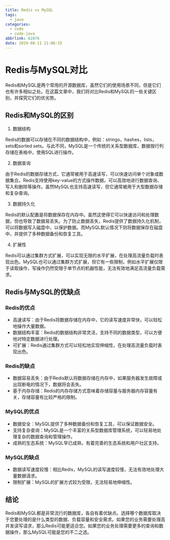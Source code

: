 ```yaml
---
title: Redis vs MySQL
tags:
  - java
categories:
  - code
  - code-java
abbrlink: 62876
date: 2019-08-11 21:06:15
---
```


<!--more-->

# Redis与MySQL对比

Redis和MySQL是两个常用的开源数据库，虽然它们的使用场景不同，但是它们也有许多相似之处。在这篇文章中，我们将对比Redis和MySQL的一些关键区别，并探究它们的优劣势。

## Redis和MySQL的区别

1. 数据结构

Redis的数据可以存储在不同的数据结构中，例如：strings，hashes，lists，sets和sorted sets。与此不同，MySQL是一个传统的关系型数据库，数据按行列存储在表格中，使用SQL进行操作。

2. 数据查询

由于Redis的数据存储方式，它通常被用于高速读写，可以快速访问单个对象或数据集合。Redis支持使用key-value的方式操作数据，可以高效地进行数据查询、写入和删除等操作。虽然MySQL也支持高速读写，但它通常被用于大型数据存储和复杂查询。

3. 数据持久化

Redis的默认配置是将数据保存在内存中。虽然这使得它可以快速访问和处理数据，但也导致了数据易丢失。为了防止数据丢失，Redis提供了数据持久化机制，可以将数据写入磁盘中，以保护数据。而MySQL默认情况下则将数据保存在磁盘中，并提供了多种数据备份和恢复工具。

4. 扩展性

Redis可以通过集群方式扩展，可以实现无限的水平扩展，在处理高流量负载时表现出色。MySQL也可以通过集群方式扩展，但它有一些限制，例如水平扩展仅限于读取操作，写操作仍然受限于单节点的机器性能，无法有效地满足高流量负载需求。

## Redis与MySQL的优缺点

### Redis的优点

- 高速读写：由于Redis将数据存储在内存中，它的读写速度非常快，可以轻松地操作大量数据。
- 数据结构丰富：Redis的数据结构非常灵活，支持不同的数据类型，可以方便地对特定数据进行处理。
- 可扩展：Redis通过集群方式可以轻松地实现伸缩性，在处理高流量负载时表现出色。

### Redis的缺点

- 数据容易丢失：由于Redis默认将数据存储在内存中，如果服务器发生故障或出现断电的情况下，数据将会丢失。
- 基于内存存储：Redis的内存存储方式意味着存储容量与服务器内存容量有关，存储容量有比较严格的限制。

### MySQL的优点

- 数据安全：MySQL提供了多种数据备份和恢复工具，可以保证数据安全。
- 支持复杂查询：MySQL是一个丰富的关系型数据库管理系统，可以轻易地处理复杂的数据查询和管理操作。
- 成熟的生态系统：MySQL早已成熟，有着完善的生态系统和用户社区支持。

### MySQL的缺点

- 数据读写速度较慢：相比Redis，MySQL的读写速度较慢，无法有效地处理大量数据请求。
- 限制扩展：MySQL的扩展方式较为受限，无法轻易地伸缩性。

## 结论

Redis和MySQL都是非常流行的数据库，各自有着优缺点。选择哪个数据库取决于您要处理的是什么类型的数据、负载容量和安全需求。如果您的业务需要处理高并发读写请求，那么Redis可能更适合您。如果您的业务处理需要更多的查询和数据操作，那么MySQL可能是您的不二之选。